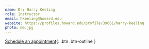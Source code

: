 ```yaml
---
name: Dr; Harry Keeling
role: Instructor
email: hkeeling@howard.edu
website: https://profiles.howard.edu/profile/39661/harry-keeling
photo: me.jpg
---
```


[Schedule an appointment](https://calendly.com/hkeeling/15min){: .btn .btn-outline }
